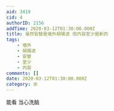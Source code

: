 ```yaml
---
aid: 3419
cid: 4
authorID: 2156
addTime: 2020-03-12T01:30:00.000Z
title: 虽然安替是墙外胡锡进 但内容至少是新的
tags:
    - 墙外
    - 胡锡进
    - 安替
    - 至少
    - 内容
comments: []
date: 2020-03-12T01:30:00.000Z
category: 水
---
```


能看 当心洗脑
